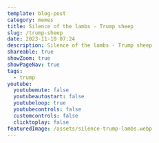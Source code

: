 ```yaml
---
template: blog-post
category: memes
title: Silence of the lambs - Trump sheep
slug: /trump-sheep
date: 2023-11-10 07:24
description: Silence of the lambs - Trump sheep
shareable: true
showZoom: true
showPageNav: true
tags:
  - trump
youtube:
  youtubemute: false
  youtubeautostart: false
  youtubeloop: true
  youtubecontrols: false
  customcontrols: false
  clicktoplay: false
featuredImage: /assets/silence-trump-lambs.webp
---
```

